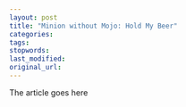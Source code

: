 ```yaml
---
layout: post
title: "Minion without Mojo: Hold My Beer"
categories:
tags:
stopwords:
last_modified:
original_url: 
---
```


The article goes here

